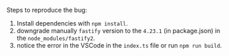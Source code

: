 Steps to reproduce the bug:

1. Install dependencies with `npm install`.
2. downgrade manually `fastify` version to the `4.23.1` (in package.json) in the `node_modules/fastify2`.
3. notice the error in the VSCode in the `index.ts` file or run `npm run build`.

